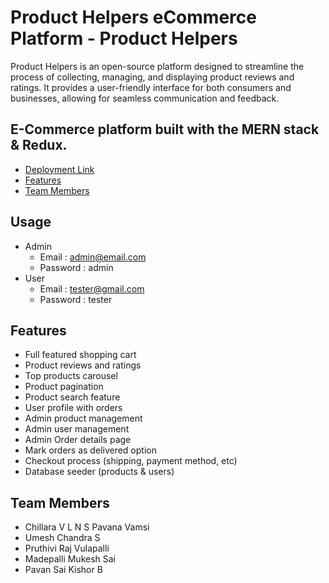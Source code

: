 # Product Helpers eCommerce Platform - Product Helpers

Product Helpers is an open-source platform designed to streamline the process of collecting, managing, and displaying product reviews and ratings. It provides a user-friendly interface for both consumers and businesses, allowing for seamless communication and feedback.

## E-Commerce platform built with the MERN stack & Redux.

<!-- toc -->
- [Deployment Link](https://product-helpers-4avp.onrender.com/)
- [Features](#features)
- [Team Members](#team-members)
<!-- tocstop -->

## Usage 
 - Admin
    - Email : admin@email.com
    - Password : admin
 - User
    - Email : tester@gmail.com
    - Password : tester

## Features

- Full featured shopping cart
- Product reviews and ratings
- Top products carousel
- Product pagination
- Product search feature
- User profile with orders
- Admin product management
- Admin user management
- Admin Order details page
- Mark orders as delivered option
- Checkout process (shipping, payment method, etc)
- Database seeder (products & users)

## Team Members

 - Chillara V L N S Pavana Vamsi
 - Umesh Chandra S
 - Pruthivi Raj Vulapalli
 - Madepalli Mukesh Sai
 - Pavan Sai Kishor B
